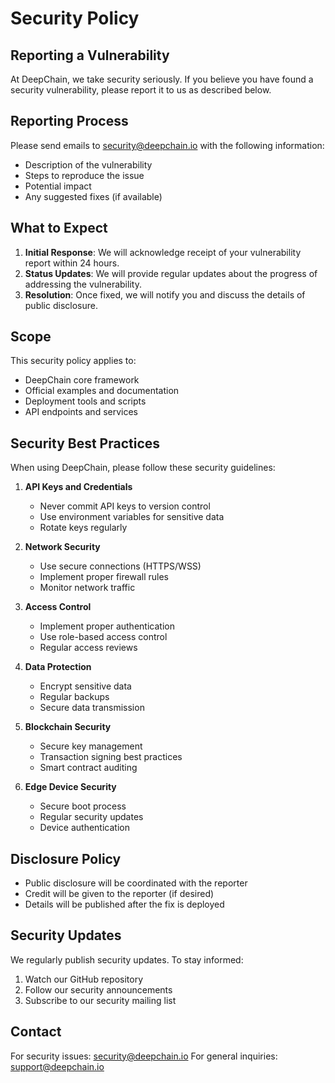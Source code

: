 # Security Policy

## Reporting a Vulnerability

At DeepChain, we take security seriously. If you believe you have found a security vulnerability, please report it to us as described below.

## Reporting Process

Please send emails to security@deepchain.io with the following information:

- Description of the vulnerability
- Steps to reproduce the issue
- Potential impact
- Any suggested fixes (if available)

## What to Expect

1. **Initial Response**: We will acknowledge receipt of your vulnerability report within 24 hours.
2. **Status Updates**: We will provide regular updates about the progress of addressing the vulnerability.
3. **Resolution**: Once fixed, we will notify you and discuss the details of public disclosure.

## Scope

This security policy applies to:

- DeepChain core framework
- Official examples and documentation
- Deployment tools and scripts
- API endpoints and services

## Security Best Practices

When using DeepChain, please follow these security guidelines:

1. **API Keys and Credentials**
   - Never commit API keys to version control
   - Use environment variables for sensitive data
   - Rotate keys regularly

2. **Network Security**
   - Use secure connections (HTTPS/WSS)
   - Implement proper firewall rules
   - Monitor network traffic

3. **Access Control**
   - Implement proper authentication
   - Use role-based access control
   - Regular access reviews

4. **Data Protection**
   - Encrypt sensitive data
   - Regular backups
   - Secure data transmission

5. **Blockchain Security**
   - Secure key management
   - Transaction signing best practices
   - Smart contract auditing

6. **Edge Device Security**
   - Secure boot process
   - Regular security updates
   - Device authentication

## Disclosure Policy

- Public disclosure will be coordinated with the reporter
- Credit will be given to the reporter (if desired)
- Details will be published after the fix is deployed

## Security Updates

We regularly publish security updates. To stay informed:

1. Watch our GitHub repository
2. Follow our security announcements
3. Subscribe to our security mailing list

## Contact

For security issues: security@deepchain.io
For general inquiries: support@deepchain.io 